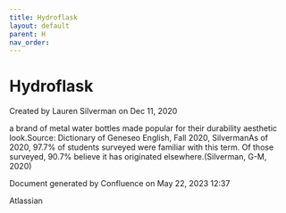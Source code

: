 ```yaml
---
title: Hydroflask
layout: default
parent: H
nav_order:
---
```


# Hydroflask

Created by  Lauren Silverman on Dec 11, 2020

a brand of metal water bottles made popular for their durability aesthetic look.Source: Dictionary of Geneseo English, Fall 2020, SilvermanAs of 2020, 97.7% of students surveyed were familiar with this term. Of those surveyed, 90.7% believe it has originated elsewhere.(Silverman, G-M, 2020)

Document generated by Confluence on May 22, 2023 12:37

Atlassian
